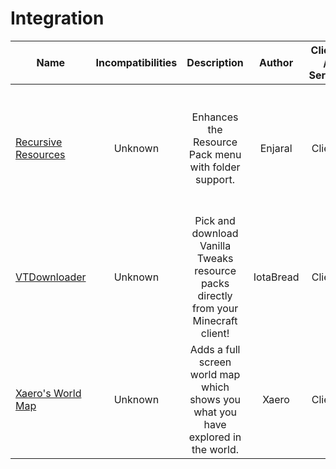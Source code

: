 # Integration 
| Name | Incompatibilities | Description | Author | Client / Server | Notes |
| --- | :---: | :---: | :---: | :---: | :---: |
| [Recursive Resources](https://modrinth.com/mod/recursiveresources) | Unknown | Enhances the Resource Pack menu with folder support. | Enjaral | Client | Requires a folder.json file to add descriptions and custom icons. Read the mod page for more information. |
| [VTDownloader](https://modrinth.com/mod/vtdownloader) | Unknown | Pick and download Vanilla Tweaks resource packs directly from your Minecraft client! | IotaBread | Client | N/A | 
| [Xaero's World Map](https://modrinth.com/mod/xaeros-world-map) |  Unknown | Adds a full screen world map which shows you what you have explored in the world.  | Xaero | Client | N/A | 